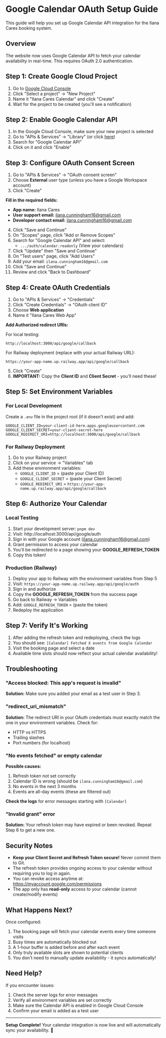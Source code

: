 # Google Calendar OAuth Setup Guide

This guide will help you set up Google Calendar API integration for the Ilana Cares booking system.

## Overview

The website now uses Google Calendar API to fetch your calendar availability in real-time. This requires OAuth 2.0 authentication.

## Step 1: Create Google Cloud Project

1. Go to [Google Cloud Console](https://console.cloud.google.com/)
2. Click "Select a project" → "New Project"
3. Name it "Ilana Cares Calendar" and click "Create"
4. Wait for the project to be created (you'll see a notification)

## Step 2: Enable Google Calendar API

1. In the Google Cloud Console, make sure your new project is selected
2. Go to "APIs & Services" → "Library" (or click [here](https://console.cloud.google.com/apis/library))
3. Search for "Google Calendar API"
4. Click on it and click "Enable"

## Step 3: Configure OAuth Consent Screen

1. Go to "APIs & Services" → "OAuth consent screen"
2. Choose **External** user type (unless you have a Google Workspace account)
3. Click "Create"

**Fill in the required fields:**
- **App name:** Ilana Cares
- **User support email:** ilana.cunningham16@gmail.com
- **Developer contact email:** ilana.cunningham16@gmail.com

4. Click "Save and Continue"
5. On "Scopes" page, click "Add or Remove Scopes"
6. Search for "Google Calendar API" and select:
   - `.../auth/calendar.readonly` (View your calendars)
7. Click "Update" then "Save and Continue"
8. On "Test users" page, click "Add Users"
9. Add your email: `ilana.cunningham16@gmail.com`
10. Click "Save and Continue"
11. Review and click "Back to Dashboard"

## Step 4: Create OAuth Credentials

1. Go to "APIs & Services" → "Credentials"
2. Click "Create Credentials" → "OAuth client ID"
3. Choose **Web application**
4. Name it "Ilana Cares Web App"

**Add Authorized redirect URIs:**

For local testing:
```
http://localhost:3000/api/google/callback
```

For Railway deployment (replace with your actual Railway URL):
```
https://your-app-name.up.railway.app/api/google/callback
```

5. Click "Create"
6. **IMPORTANT:** Copy the **Client ID** and **Client Secret** - you'll need these!

## Step 5: Set Environment Variables

### For Local Development

Create a `.env` file in the project root (if it doesn't exist) and add:

```env
GOOGLE_CLIENT_ID=your-client-id-here.apps.googleusercontent.com
GOOGLE_CLIENT_SECRET=your-client-secret-here
GOOGLE_REDIRECT_URI=http://localhost:3000/api/google/callback
```

### For Railway Deployment

1. Go to your Railway project
2. Click on your service → "Variables" tab
3. Add these environment variables:
   - `GOOGLE_CLIENT_ID` = (paste your Client ID)
   - `GOOGLE_CLIENT_SECRET` = (paste your Client Secret)
   - `GOOGLE_REDIRECT_URI` = `https://your-app-name.up.railway.app/api/google/callback`

## Step 6: Authorize Your Calendar

### Local Testing

1. Start your development server: `pnpm dev`
2. Visit: http://localhost:3000/api/google/auth
3. Sign in with your Google account (ilana.cunningham16@gmail.com)
4. Grant permission to access your calendar
5. You'll be redirected to a page showing your **GOOGLE_REFRESH_TOKEN**
6. Copy this token!

### Production (Railway)

1. Deploy your app to Railway with the environment variables from Step 5
2. Visit: `https://your-app-name.up.railway.app/api/google/auth`
3. Sign in and authorize
4. Copy the **GOOGLE_REFRESH_TOKEN** from the success page
5. Go back to Railway → Variables
6. Add: `GOOGLE_REFRESH_TOKEN` = (paste the token)
7. Redeploy the application

## Step 7: Verify It's Working

1. After adding the refresh token and redeploying, check the logs
2. You should see: `[Calendar] Fetched X events from Google Calendar`
3. Visit the booking page and select a date
4. Available time slots should now reflect your actual calendar availability!

## Troubleshooting

### "Access blocked: This app's request is invalid"

**Solution:** Make sure you added your email as a test user in Step 3.

### "redirect_uri_mismatch"

**Solution:** The redirect URI in your OAuth credentials must exactly match the one in your environment variables. Check for:
- HTTP vs HTTPS
- Trailing slashes
- Port numbers (for localhost)

### "No events fetched" or empty calendar

**Possible causes:**
1. Refresh token not set correctly
2. Calendar ID is wrong (should be `ilana.cunningham16@gmail.com`)
3. No events in the next 3 months
4. Events are all-day events (these are filtered out)

**Check the logs** for error messages starting with `[Calendar]`

### "Invalid grant" error

**Solution:** Your refresh token may have expired or been revoked. Repeat Step 6 to get a new one.

## Security Notes

- **Keep your Client Secret and Refresh Token secure!** Never commit them to Git.
- The refresh token provides ongoing access to your calendar without requiring you to log in again.
- You can revoke access anytime at: https://myaccount.google.com/permissions
- The app only has **read-only** access to your calendar (cannot create/modify events)

## What Happens Next?

Once configured:
1. The booking page will fetch your calendar events every time someone visits
2. Busy times are automatically blocked out
3. A 1-hour buffer is added before and after each event
4. Only truly available slots are shown to potential clients
5. You don't need to manually update availability - it syncs automatically!

## Need Help?

If you encounter issues:
1. Check the server logs for error messages
2. Verify all environment variables are set correctly
3. Make sure the Calendar API is enabled in Google Cloud Console
4. Confirm your email is added as a test user

---

**Setup Complete!** Your calendar integration is now live and will automatically sync your availability. 🎉

